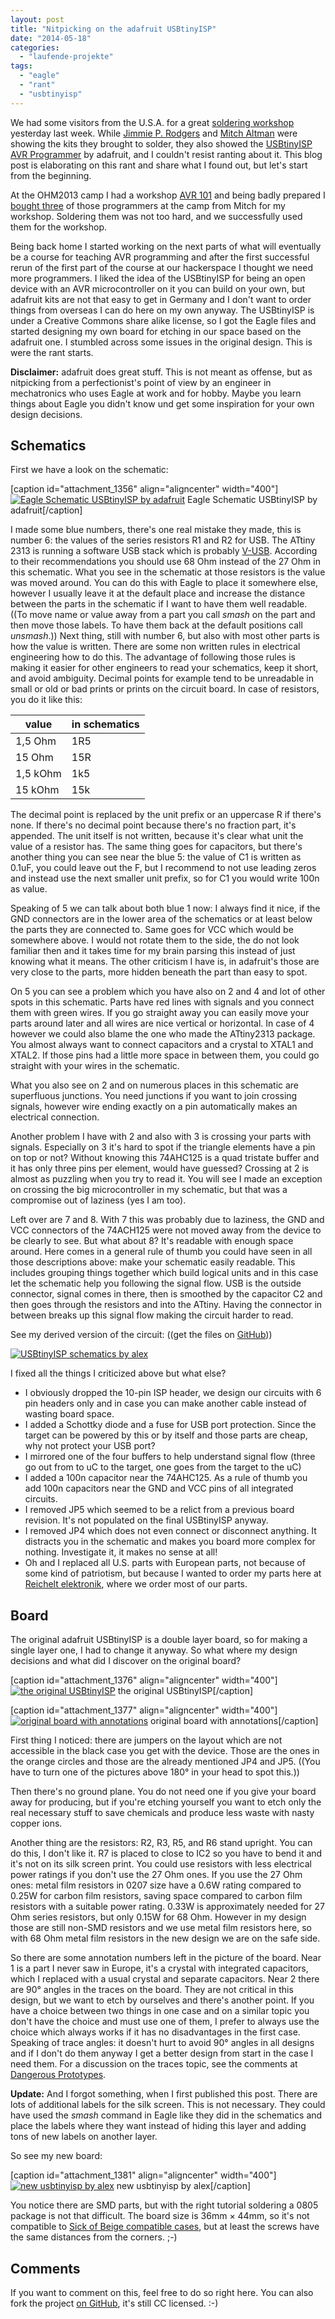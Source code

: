 ```yaml
---
layout: post
title: "Nitpicking on the adafruit USBtinyISP"
date: "2014-05-18"
categories: 
  - "laufende-projekte"
tags: 
  - "eagle"
  - "rant"
  - "usbtinyisp"
---
```


We had some visitors from the U.S.A. for a great [soldering workshop](http://www.netz39.de/2014/loten-im-mai-ein-workshop-fur-anfanger-und-fortgeschrittene/ "Löten im Mai – Ein Workshop für Anfänger und Fortgeschrittene") yesterday last week. While [Jimmie P. Rodgers](http://jimmieprodgers.com/) and [Mitch Altman](https://twitter.com/maltman23) were showing the kits they brought to solder, they also showed the [USBtinyISP AVR Programmer](https://learn.adafruit.com/usbtinyisp) by adafruit, and I couldn't resist ranting about it. This blog post is elaborating on this rant and share what I found out, but let's start from the beginning.

At the OHM2013 camp I had a workshop [AVR 101](https://program.ohm2013.org/event/242.html) and being badly prepared I [bought three](https://twitter.com/LeSpocky/status/362674275133562881) of those programmers at the camp from Mitch for my workshop. Soldering them was not too hard, and we successfully used them for the workshop.

Being back home I started working on the next parts of what will eventually be a course for teaching AVR programming and after the first successful rerun of the first part of the course at our hackerspace I thought we need more programmers. I liked the idea of the USBtinyISP for being an open device with an AVR microcontroller on it you can build on your own, but adafruit kits are not that easy to get in Germany and I don't want to order things from overseas I can do here on my own anyway. The USBtinyISP is under a Creative Commons share alike license, so I got the Eagle files and started designing my own board for etching in our space based on the adafruit one. I stumbled across some issues in the original design. This is were the rant starts.

**Disclaimer:** adafruit does great stuff. This is not meant as offense, but as nitpicking from a perfectionist's point of view by an engineer in mechatronics who uses Eagle at work and for hobby. Maybe you learn things about Eagle you didn't know und get some inspiration for your own design decisions.

## Schematics

First we have a look on the schematic:

[caption id="attachment_1356" align="aligncenter" width="400"][![Eagle Schematic USBtinyISP by adafruit](images/usbtiny_rant_sch_orig-400x346.png)](http://www.netz39.de/wp_Jq37/wp-content/uploads/2014/05/usbtiny_rant_sch_orig.png) Eagle Schematic USBtinyISP by adafruit[/caption]

I made some blue numbers, there's one real mistake they made, this is number 6: the values of the series resistors R1 and R2 for USB. The ATtiny 2313 is running a software USB stack which is probably [V-USB](http://www.obdev.at/products/vusb/). According to their recommendations you should use 68 Ohm instead of the 27 Ohm in this schematic. What you see in the schematic at those resistors is the value was moved around. You can do this with Eagle to place it somewhere else, however I usually leave it at the default place and increase the distance between the parts in the schematic if I want to have them well readable. ((To move name or value away from a part you call _smash_ on the part and then move those labels. To have them back at the default positions call _unsmash_.)) Next thing, still with number 6, but also with most other parts is how the value is written. There are some non written rules in electrical engineering how to do this. The advantage of following those rules is making it easier for other engineers to read your schematics, keep it short, and avoid ambiguity. Decimal points for example tend to be unreadable in small or old or bad prints or prints on the circuit board. In case of resistors, you do it like this:

| value | in schematics |
| --- | --- |
| 1,5 Ohm | 1R5 |
| 15 Ohm | 15R |
| 1,5 kOhm | 1k5 |
| 15 kOhm | 15k |

The decimal point is replaced by the unit prefix or an uppercase R if there's none. If there's no decimal point because there's no fraction part, it's appended. The unit itself is not written, because it's clear what unit the value of a resistor has. The same thing goes for capacitors, but there's another thing you can see near the blue 5: the value of C1 is written as 0.1uF, you could leave out the F, but I recommend to not use leading zeros and instead use the next smaller unit prefix, so for C1 you would write 100n as value.

Speaking of 5 we can talk about both blue 1 now: I always find it nice, if the GND connectors are in the lower area of the schematics or at least below the parts they are connected to. Same goes for VCC which would be somewhere above. I would not rotate them to the side, the do not look familiar then and it takes time for my brain parsing this instead of just knowing what it means. The other criticism I have is, in adafruit's those are very close to the parts, more hidden beneath the part than easy to spot.

On 5 you can see a problem which you have also on 2 and 4 and lot of other spots in this schematic. Parts have red lines with signals and you connect them with green wires. If you go straight away you can easily move your parts around later and all wires are nice vertical or horizontal. In case of 4 however we could also blame the one who made the ATtiny2313 package. You almost always want to connect capacitors and a crystal to XTAL1 and XTAL2. If those pins had a little more space in between them, you could go straight with your wires in the schematic.

What you also see on 2 and on numerous places in this schematic are superfluous junctions. You need junctions if you want to join crossing signals, however wire ending exactly on a pin automatically makes an electrical connection.

Another problem I have with 2 and also with 3 is crossing your parts with signals. Especially on 3 it's hard to spot if the triangle elements have a pin on top or not? Without knowing this 74AHC125 is a quad tristate buffer and it has only three pins per element, would have guessed? Crossing at 2 is almost as puzzling when you try to read it. You will see I made an exception on crossing the big microcontroller in my schematic, but that was a compromise out of laziness (yes I am too).

Left over are 7 and 8. With 7 this was probably due to laziness, the GND and VCC connectors of the 74ACH125 were not moved away from the device to be clearly to see. But what about 8? It's readable with enough space around. Here comes in a general rule of thumb you could have seen in all those descriptions above: make your schematic easily readable. This includes grouping things together which build logical units and in this case let the schematic help you following the signal flow. USB is the outside connector, signal comes in there, then is smoothed by the capacitor C2 and then goes through the resistors and into the ATtiny. Having the connector in between breaks up this signal flow making the circuit harder to read.

See my derived version of the circuit: ((get the files on [GitHub](https://github.com/netz39/circuit_boards/tree/master/usbtinyisp)))

[![USBtinyISP schematics by alex](images/usbtiny_rant_sch_new-400x241.png)](http://www.netz39.de/wp_Jq37/wp-content/uploads/2014/05/usbtiny_rant_sch_new.png)

I fixed all the things I criticized above but what else?

- I obviously dropped the 10-pin ISP header, we design our circuits with 6 pin headers only and in case you can make another cable instead of wasting board space.
- I added a Schottky diode and a fuse for USB port protection. Since the target can be powered by this or by itself and those parts are cheap, why not protect your USB port?
- I mirrored one of the four buffers to help understand signal flow (three go out from to uC to the target, one goes from the target to the uC)
- I added a 100n capacitor near the 74AHC125. As a rule of thumb you add 100n capacitors near the GND and VCC pins of all integrated circuits.
- I removed JP5 which seemed to be a relict from a previous board revision. It's not populated on the final USBtinyISP anyway.
- I removed JP4 which does not even connect or disconnect anything. It distracts you in the schematic and makes you board more complex for nothing. Investigate it, it makes no sense at all!
- Oh and I replaced all U.S. parts with European parts, not because of some kind of patriotism, but because I wanted to order my parts here at [Reichelt elektronik](https://secure.reichelt.de/), where we order most of our parts.

## Board

The original adafruit USBtinyISP is a double layer board, so for making a single layer one, I had to change it anyway. So what where my design decisions and what did I discover on the original board?

[caption id="attachment_1376" align="aligncenter" width="400"][![the original USBtinyISP](images/tools_531946274_dcd8763cda_o-400x300.jpg)](http://www.netz39.de/wp_Jq37/wp-content/uploads/2014/05/tools_531946274_dcd8763cda_o.jpg) the original USBtinyISP[/caption]

[caption id="attachment_1377" align="aligncenter" width="400"][![original board with annotations](images/usbtiny_rant_brd_orig_commented-400x246.png)](http://www.netz39.de/wp_Jq37/wp-content/uploads/2014/05/usbtiny_rant_brd_orig_commented.png) original board with annotations[/caption]

First thing I noticed: there are jumpers on the layout which are not accessible in the black case you get with the device. Those are the ones in the orange circles and those are the already mentioned JP4 and JP5. ((You have to turn one of the pictures above 180° in your head to spot this.))

Then there's no ground plane. You do not need one if you give your board away for producing, but if you're etching yourself you want to etch only the real necessary stuff to save chemicals and produce less waste with nasty copper ions.

Another thing are the resistors: R2, R3, R5, and R6 stand upright. You can do this, I don't like it. R7 is placed to close to IC2 so you have to bend it and it's not on its silk screen print. You could use resistors with less electrical power ratings if you don't use the 27 Ohm ones. If you use the 27 Ohm ones: metal film resistors in 0207 size have a 0.6W rating compared to 0.25W for carbon film resistors, saving space compared to carbon film resistors with a suitable power rating. 0.33W is approximately needed for 27 Ohm series resistors, but only 0.15W for 68 Ohm. However in my design those are still non-SMD resistors and we use metal film resistors here, so with 68 Ohm metal film resistors in the new design we are on the safe side.

So there are some annotation numbers left in the picture of the board. Near 1 is a part I never saw in Europe, it's a crystal with integrated capacitors, which I replaced with a usual crystal and separate capacitors. Near 2 there are 90° angles in the traces on the board. They are not critical in this design, but we want to etch by ourselves and there's another point. If you have a choice between two things in one case and on a similar topic you don't have the choice and must use one of them, I prefer to always use the choice which always works if it has no disadvantages in the first case. Speaking of trace angles: it doesn't hurt to avoid 90° angles in all designs and if I don't do them anyway I get a better design from start in the case I need them. For a discussion on the traces topic, see the comments at [Dangerous Prototypes](http://dangerousprototypes.com/2012/12/31/why-right-angle-bends-on-a-pcb-are-not-so-bad/).

**Update:** And I forgot something, when I first published this post. There are lots of additional labels for the silk screen. This is not necessary. They could have used the _smash_ command in Eagle like they did in the schematics and place the labels where they want instead of hiding this layer and adding tons of new labels on another layer.

So see my new board:

[caption id="attachment_1381" align="aligncenter" width="400"][![new usbtinyisp by alex](images/usbtiny_rant_brd_new-400x303.png)](http://www.netz39.de/wp_Jq37/wp-content/uploads/2014/05/usbtiny_rant_brd_new.png) new usbtinyisp by alex[/caption]

You notice there are SMD parts, but with the right tutorial soldering a 0805 package is not that difficult. The board size is 36mm × 44mm, so it's not compatible to [Sick of Beige compatible cases](http://dangerousprototypes.com/docs/Sick_of_Beige_compatible_cases), but at least the screws have the same distances from the corners. ;-)

## Comments

If you want to comment on this, feel free to do so right here. You can also fork the project [on GitHub](https://github.com/netz39/circuit_boards), it's still CC licensed. :-)
